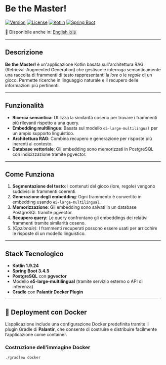 # Be the Master!

[![Version](https://img.shields.io/badge/version-0.1.0-blue.svg)](https://semver.org)
[![License](https://img.shields.io/badge/license-MIT-green.svg)](LICENSE)
[![Kotlin](https://img.shields.io/badge/Kotlin-1.9.24-orange.svg)](https://kotlinlang.org/)
[![Spring Boot](https://img.shields.io/badge/Spring%20Boot-3.5.3-brightgreen.svg)](https://spring.io/projects/spring-boot)

📖 Disponibile anche in: [English 🇬🇧](README.md)

---

## Descrizione

**Be the Master!** è un'applicazione Kotlin basata sull'architettura RAG (Retrieval-Augmented Generation) che gestisce e interroga semanticamente una raccolta di frammenti di testo rappresentanti la *lore* o le *regole* di un gioco. Permette ricerche in linguaggio naturale e il recupero delle informazioni più pertinenti.

---

## Funzionalità

- **Ricerca semantica**: Utilizza la similarità coseno per trovare i frammenti più rilevanti rispetto a una query.
- **Embedding multilingue**: Basata sul modello `e5-large-multilingual` per un ampio supporto linguistico.
- **Architettura RAG**: Combina recupero e generazione per risposte più inerenti al contesto.
- **Database vettoriale**: Gli embedding sono memorizzati in PostgreSQL con indicizzazione tramite pgvector.

---

## Come Funziona

1. **Segmentazione del testo**: I contenuti del gioco (lore, regole) vengono suddivisi in frammenti coerenti.
2. **Generazione degli embedding**: Ogni frammento è convertito in embedding usando `e5-large-multilingual`.
3. **Memorizzazione**: Gli embedding sono salvati in un database PostgreSQL tramite pgvector.
4. **Recupero query**: Le query confrontano gli embeddings dei relativi frammenti tramite similarità coseno.
5. *(Opzionale)*: I frammenti recuperati possono essere usati per arricchire le risposte di un modello linguistico.

---

## Stack Tecnologico

- **Kotlin 1.9.24**
- **Spring Boot 3.4.5**
- **PostgreSQL** con **pgvector**
- Modello **e5-large-multilingual** (tramite servizio esterno o API di inferenza)
- **Gradle** con **Palantir Docker Plugin**

---

## 🐳 Deployment con Docker

L’applicazione include una configurazione Docker predefinita tramite il plugin Gradle di **Palantir**, che consente di costruire e distribuire facilmente l’applicazione come container.

### Costruzione dell’immagine Docker

```bash
./gradlew docker
